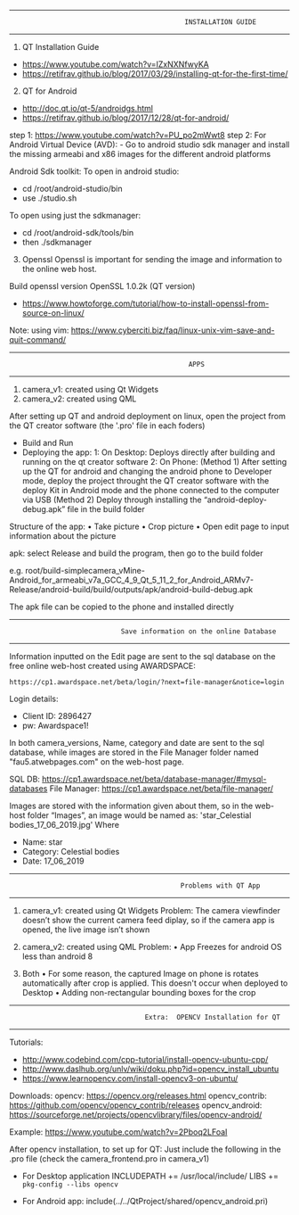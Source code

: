 ***************************************************************************************************************************
                                                INSTALLATION GUIDE
***************************************************************************************************************************
1.	QT Installation Guide
-	https://www.youtube.com/watch?v=IZxNXNfwyKA
-	https://retifrav.github.io/blog/2017/03/29/installing-qt-for-the-first-time/


2.	QT for Android
-	http://doc.qt.io/qt-5/androidgs.html
-	https://retifrav.github.io/blog/2017/12/28/qt-for-android/
	
  step 1: https://www.youtube.com/watch?v=PU_po2mWwt8
  step 2: For Android Virtual Device (AVD):
    - Go to android studio sdk manager and install the missing armeabi and x86 images for the different android platforms 
  
  Android Sdk toolkit:
  To open in android studio:
  - cd /root/android-studio/bin 
  - use ./studio.sh

  To open using just the sdkmanager:
  - cd /root/android-sdk/tools/bin
  - then	./sdkmanager


3.	Openssl
Openssl is important for sending the image and information to the online web host.

  Build openssl version OpenSSL 1.0.2k (QT version)
  -	https://www.howtoforge.com/tutorial/how-to-install-openssl-from-source-on-linux/

  Note: using vim: https://www.cyberciti.biz/faq/linux-unix-vim-save-and-quit-command/
  

**************************************************************************************************************************
                                                 APPS 
**************************************************************************************************************************
1.	camera_v1: created using Qt Widgets
2.	camera_v2: created using QML

After setting up QT and android deployment on linux, open the project from the QT creator software (the '.pro' file in each foders)
-	Build and Run 
-	Deploying the app:
	1: On Desktop: Deploys directly after building and running on the qt creator software
	2: On Phone:
		(Method 1) After setting up the QT for android and changing the android phone to Developer mode, deploy the project throught the QT creator software with the deploy Kit in Android mode and the phone connected to the computer via USB
		(Method 2) Deploy through installing the “android-deploy-debug.apk” file in the build folder

Structure of the app:
•	Take picture
•	Crop picture
•	Open edit page to input information about the picture
	
 apk: select Release and build the program, then go to the build folder 

e.g.
root/build-simplecamera_vMine-Android_for_armeabi_v7a_GCC_4_9_Qt_5_11_2_for_Android_ARMv7-Release/android-build/build/outputs/apk/android-build-debug.apk

The apk file can be copied to the phone and installed directly


***************************************************************************************************************************
                                Save information on the online Database
***************************************************************************************************************************

Information inputted on the Edit page are sent to the sql database on the free online web-host created using AWARDSPACE:

	https://cp1.awardspace.net/beta/login/?next=file-manager&notice=login

Login details:
- Client ID: 2896427	
- pw: Awardspace1!

In both camera_versions, Name, category and date are sent to the sql database, while images are stored in the File Manager folder named "fau5.atwebpages.com" on the web-host page.

SQL DB: https://cp1.awardspace.net/beta/database-manager/#mysql-databases
File Manager: https://cp1.awardspace.net/beta/file-manager/

Images are stored with the information given about them, so in the web-host folder “Images”, an image would be named as: 
	'star_Celestial bodies_17_06_2019.jpg'
Where 
-	Name: star
-	Category: Celestial bodies
-	Date: 17_06_2019


***************************************************************************************************************************
                                               Problems with QT App
***************************************************************************************************************************
1. camera_v1: created using Qt Widgets
Problem:
	The camera viewfinder doesn’t show the current camera feed diplay, so if the camera app is opened, the live image isn’t shown

2. camera_v2: created using QML
Problem:
	• App Freezes for android OS less than android 8

3. Both
	• For some reason, the captured Image on phone is rotates automatically after crop is applied. This doesn't occur when deployed to Desktop
	• Adding non-rectangular bounding boxes for the crop


***************************************************************************************************************************
                                      Extra:  OPENCV Installation for QT
***************************************************************************************************************************

Tutorials:
-	http://www.codebind.com/cpp-tutorial/install-opencv-ubuntu-cpp/
-	http://www.daslhub.org/unlv/wiki/doku.php?id=opencv_install_ubuntu
-	https://www.learnopencv.com/install-opencv3-on-ubuntu/

Downloads: 
opencv: https://opencv.org/releases.html
opencv_contrib: https://github.com/opencv/opencv_contrib/releases
opencv_android: https://sourceforge.net/projects/opencvlibrary/files/opencv-android/

Example:
https://www.youtube.com/watch?v=2Pboq2LFoaI

After opencv installation, to set up for QT: 
Just include the following in the .pro file (check the camera_frontend.pro in camera_v1)

-	For Desktop application
INCLUDEPATH += /usr/local/include/
LIBS += `pkg-config --libs opencv`


-	For Android app:
include(../../QtProject/shared/opencv_android.pri)

